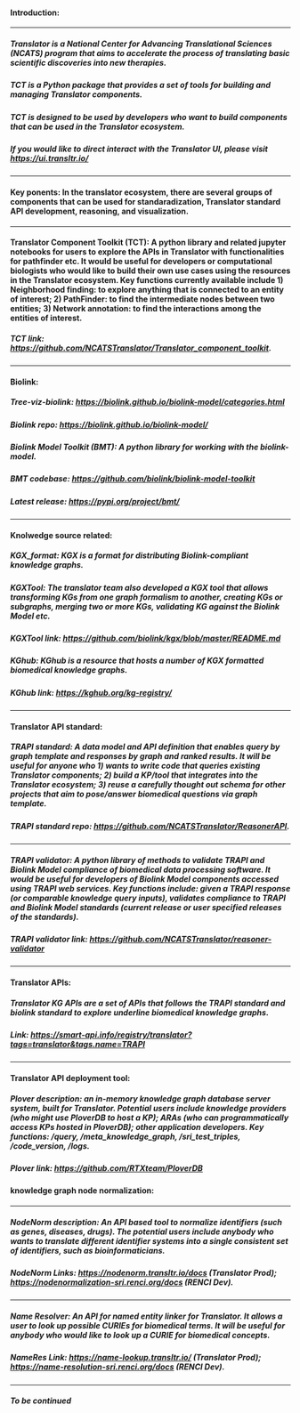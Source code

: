 #### Introduction:
----------------------------------------------------------------------------------------------------
##### Translator is a National Center for Advancing Translational Sciences (NCATS) program that aims to accelerate the process of translating basic scientific discoveries into new therapies.
##### TCT is a Python package that provides a set of tools for building and managing Translator components.
##### TCT is designed to be used by developers who want to build components that can be used in the Translator ecosystem.
##### If you would like to direct interact with the Translator UI, please visit https://ui.transltr.io/
----------------------------------------------------------------------------------------------------
#### Key ponents: In the translator ecosystem, there are several groups of components that can be used for standaradization, Translator standard API development, reasoning, and visualization.
----------------------------------------------------------------------------------------------------
#### Translator Component Toolkit (TCT): A python library and related jupyter notebooks for users to explore the APIs in Translator with functionalities for pathfinder etc. It would be useful for developers or computational biologists who would like to build their own use cases using the resources in the Translator ecosystem. Key functions currently available include 1) Neighborhood finding: to explore anything that is connected to an entity of interest;  2) PathFinder: to find the intermediate nodes between two entities; 3) Network annotation: to find the interactions among the entities of interest. 
##### TCT link: https://github.com/NCATSTranslator/Translator_component_toolkit. 
----------------------------------------------------------------------------------------------------
#### Biolink:
##### Tree-viz-biolink: https://biolink.github.io/biolink-model/categories.html
##### Biolink repo: https://biolink.github.io/biolink-model/
##### Biolink Model Toolkit (BMT): A python library for working with the biolink-model.
##### BMT codebase: https://github.com/biolink/biolink-model-toolkit 
##### Latest release: https://pypi.org/project/bmt/ 
----------------------------------------------------------------------------------------------------
####  Knolwedge source related:
##### KGX_format: KGX is a format for distributing Biolink-compliant knowledge graphs. 

##### KGXTool: The translator team also developed a KGX tool that allows transforming KGs from one graph formalism to another, creating KGs or subgraphs, merging two or more KGs, validating KG against the Biolink Model etc. 
##### KGXTool link: https://github.com/biolink/kgx/blob/master/README.md

##### KGhub: KGhub is a resource that hosts a number of KGX formatted biomedical knowledge graphs. 
##### KGhub link: https://kghub.org/kg-registry/
----------------------------------------------------------------------------------------------------
#### Translator API standard:
##### TRAPI standard: A data model and API definition that enables query by graph template and responses by graph and ranked results. It will be useful for anyone who 1) wants to write code that queries existing Translator components; 2) build a KP/tool that integrates into the Translator ecosystem; 3) reuse a carefully thought out schema for other projects that aim to pose/answer biomedical questions via graph template. 
##### TRAPI standard repo: https://github.com/NCATSTranslator/ReasonerAPI. 
----------------------------------------------------------------------------------------------------
##### TRAPI validator: A python library of methods to validate TRAPI and Biolink Model compliance of biomedical data processing software. It would be useful for developers of Biolink Model components accessed using TRAPI web services. Key functions include: given a TRAPI response (or comparable knowledge query inputs), validates compliance to TRAPI and Biolink Model standards (current release or user specified releases of the standards). 
##### TRAPI validator link: https://github.com/NCATSTranslator/reasoner-validator
----------------------------------------------------------------------------------------------------
#### Translator APIs:
##### Translator KG APIs are a set of APIs that follows the TRAPI standard and biolink standard to explore underline biomedical knowledge graphs. 
##### Link: https://smart-api.info/registry/translator?tags=translator&tags.name=TRAPI
----------------------------------------------------------------------------------------------------
#### Translator API deployment tool:
##### Plover description: an in-memory knowledge graph database server system, built for Translator. Potential users include knowledge providers (who might use PloverDB to host a KP); ARAs (who can programmatically access KPs hosted in PloverDB); other application developers. Key functions: /query, /meta_knowledge_graph, /sri_test_triples, /code_version, /logs. 
##### Plover link: https://github.com/RTXteam/PloverDB
#### knowledge graph node normalization:
----------------------------------------------------------------------------------------------------
##### NodeNorm description: An API based tool to normalize identifiers (such as genes, diseases, drugs). The potential users include anybody who wants to translate different identifier systems into a single consistent set of identifiers, such as bioinformaticians.  
##### NodeNorm Links: https://nodenorm.transltr.io/docs (Translator Prod); https://nodenormalization-sri.renci.org/docs (RENCI Dev).
----------------------------------------------------------------------------------------------------
##### Name Resolver: An API for named entity linker for Translator. It allows a user to look up possible CURIEs for biomedical terms. It will be useful for anybody who would like to look up a CURIE for biomedical concepts. 
##### NameRes Link: https://name-lookup.transltr.io/ (Translator Prod); https://name-resolution-sri.renci.org/docs (RENCI Dev). 
----------------------------------------------------------------------------------------------------
##### To be continued